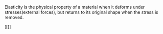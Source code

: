 Elasticity is the physical property of a material when it deforms under stresses(external forces), but returns to its original shape when the stress is removed.

[[]]